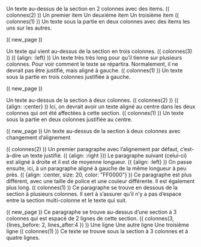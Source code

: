 Un texte au-dessus de la section en 2 colonnes avec des items.
(( colonnes(2) ))
Un premier item
Un deuxième item
Un troisième item
(( colonnes(1) ))
Un texte sous la partie en deux colonnes avec des items les uns sur les autres.

(( new_page ))

Un texte qui vient au-dessus de la section en trois colonnes.
(( colonnes(3) ))
(( {align: :left} ))
Un texte très très long pour qu’il tienne sur plusieurs colonnes. Pour voir comment le texte se répartira. Normalement, il ne devrait pas être justifié, mais aligné à gauche.
(( colonnes(1) ))
Un texte sous la partie en trois colonnes justifiée à gauche.

(( new_page ))

Un texte au-dessus de la section à deux colonnes.
(( colonnes(2) ))
(( {align: :center} ))
Ici, on devrait avoir un texte aligné au centre dans les deux colonnes qui ont été affectées à cette section.
(( colonnes(1) ))
Un texte sous la partie en deux colonnes justifiée au centre.

(( new_page ))
Un texte au-dessus de la section à deux colonnes avec changement d’alignement

(( colonnes(2) ))
Un premier paragraphe avec l’alignement par défaut, c’est-à-dire un texte justifié.
(( {align: :right }))
Le paragraphe suivant (celui-ci) est aligné à droite et il est de moyenne longueur.
(( {align: :left} ))
On passe ensuite, ici, à un paragraphe aligné à gauche de la même longueur à peu près.
(( {align: :center, size: 20, color: "FF0000"} ))
Ce paragraphe est plus différent, avec une taille de police et une couleur différente. Il est également plus long.
(( colonnes(1) ))
Ce paragraphe se trouve en dessous de la section à plusieurs colonnes. Il sert à s’assurer qu’il n’y a pas d’espace entre la section multi-colonne et le texte qui suit.

(( new_page ))
Ce paragraphe se trouve au-dessus d’une section à 3 colonnes qui est espacé de 2 lignes de cette section.
(( colonnes(3, {lines_before: 2, lines_after:4 }) ))
Une ligne
Une autre ligne
Une troisième ligne
(( colonnes(1) ))
Ce texte se trouve sous la section à 3 colonnes et à quatre lignes.